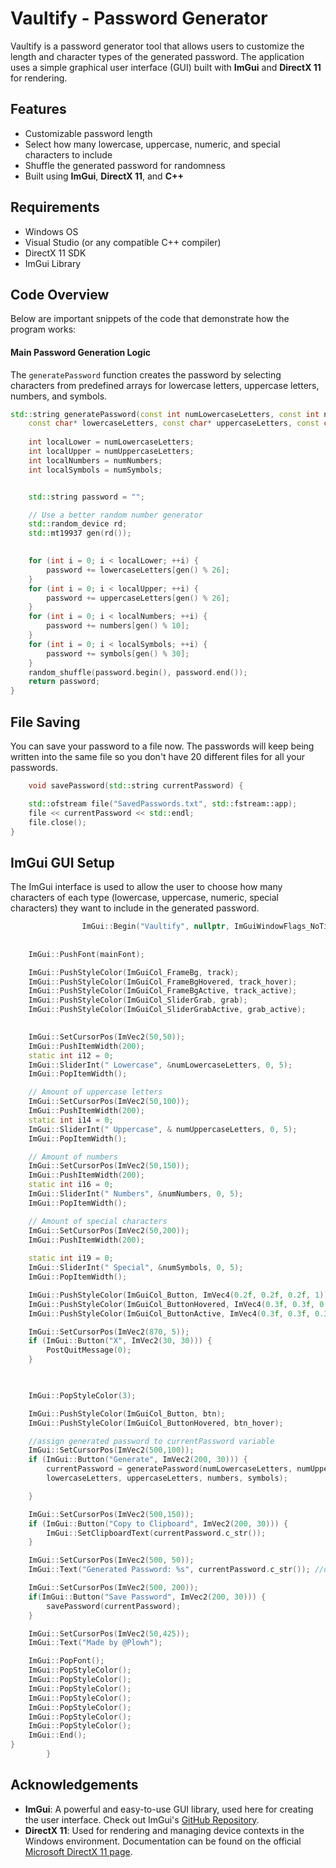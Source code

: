 # Vaultify - Password Generator

Vaultify is a password generator tool that allows users to customize the length and character types of the generated password. The application uses a simple graphical user interface (GUI) built with **ImGui** and **DirectX 11** for rendering.

## Features
- Customizable password length
- Select how many lowercase, uppercase, numeric, and special characters to include
- Shuffle the generated password for randomness
- Built using **ImGui**, **DirectX 11**, and **C++**

## Requirements
- Windows OS
- Visual Studio (or any compatible C++ compiler)
- DirectX 11 SDK
- ImGui Library

## Code Overview

Below are important snippets of the code that demonstrate how the program works:

#### Main Password Generation Logic
The `generatePassword` function creates the password by selecting characters from predefined arrays for lowercase letters, uppercase letters, numbers, and symbols.

```cpp
std::string generatePassword(const int numLowercaseLetters, const int numUppercaseLetters, const int numNumbers, const int numSymbols, 
    const char* lowercaseLetters, const char* uppercaseLetters, const char* numbers, const char* symbols) {
    
    int localLower = numLowercaseLetters;
    int localUpper = numUppercaseLetters;
    int localNumbers = numNumbers;
    int localSymbols = numSymbols;


    std::string password = "";

    // Use a better random number generator
    std::random_device rd;
    std::mt19937 gen(rd());

    
    for (int i = 0; i < localLower; ++i) {
        password += lowercaseLetters[gen() % 26];
    }
    for (int i = 0; i < localUpper; ++i) {
        password += uppercaseLetters[gen() % 26];
    }
    for (int i = 0; i < localNumbers; ++i) {
        password += numbers[gen() % 10];
    }
    for (int i = 0; i < localSymbols; ++i) {
        password += symbols[gen() % 30];
    }
    random_shuffle(password.begin(), password.end());
    return password;
}
```
## File Saving

You can save your password to a file now. The passwords will keep being written into the same file so you don't have 20 different files for all your passwords.
```cpp
	void savePassword(std::string currentPassword) {

    std::ofstream file("SavedPasswords.txt", std::fstream::app);
    file << currentPassword << std::endl;
    file.close();
}
```

## ImGui GUI Setup
The ImGui interface is used to allow the user to choose how many characters of each type (lowercase, uppercase, numeric, special characters) they want to include in the generated password.
```cpp
                ImGui::Begin("Vaultify", nullptr, ImGuiWindowFlags_NoTitleBar | ImGuiWindowFlags_NoResize | ImGuiWindowFlags_NoScrollbar);     //ImGuiWindowFlags_NoTitleBar  - removes native imgui titlebar
    
    
    ImGui::PushFont(mainFont);

    ImGui::PushStyleColor(ImGuiCol_FrameBg, track);        
    ImGui::PushStyleColor(ImGuiCol_FrameBgHovered, track_hover);  
    ImGui::PushStyleColor(ImGuiCol_FrameBgActive, track_active); 
    ImGui::PushStyleColor(ImGuiCol_SliderGrab, grab);         
    ImGui::PushStyleColor(ImGuiCol_SliderGrabActive, grab_active);

   
    ImGui::SetCursorPos(ImVec2(50,50));
    ImGui::PushItemWidth(200);
    static int i12 = 0;
    ImGui::SliderInt(" Lowercase", &numLowercaseLetters, 0, 5);
    ImGui::PopItemWidth();

	// Amount of uppercase letters
    ImGui::SetCursorPos(ImVec2(50,100));
    ImGui::PushItemWidth(200);
    static int i14 = 0;
	ImGui::SliderInt(" Uppercase", & numUppercaseLetters, 0, 5);
    ImGui::PopItemWidth();

	// Amount of numbers
    ImGui::SetCursorPos(ImVec2(50,150));
    ImGui::PushItemWidth(200);
    static int i16 = 0;
	ImGui::SliderInt(" Numbers", &numNumbers, 0, 5);
    ImGui::PopItemWidth();

	// Amount of special characters
    ImGui::SetCursorPos(ImVec2(50,200));
    ImGui::PushItemWidth(200);
    
    static int i19 = 0;
	ImGui::SliderInt(" Special", &numSymbols, 0, 5);
    ImGui::PopItemWidth();

    ImGui::PushStyleColor(ImGuiCol_Button, ImVec4(0.2f, 0.2f, 0.2f, 1));
    ImGui::PushStyleColor(ImGuiCol_ButtonHovered, ImVec4(0.3f, 0.3f, 0.3f, 1));
    ImGui::PushStyleColor(ImGuiCol_ButtonActive, ImVec4(0.3f, 0.3f, 0.3f, 1));

    ImGui::SetCursorPos(ImVec2(870, 5));
    if (ImGui::Button("X", ImVec2(30, 30))) {
        PostQuitMessage(0); 
    }

   

    ImGui::PopStyleColor(3);

    ImGui::PushStyleColor(ImGuiCol_Button, btn);
    ImGui::PushStyleColor(ImGuiCol_ButtonHovered, btn_hover);

    //assign generated password to currentPassword variable
    ImGui::SetCursorPos(ImVec2(500,100));
    if (ImGui::Button("Generate", ImVec2(200, 30))) {
		currentPassword = generatePassword(numLowercaseLetters, numUppercaseLetters, numNumbers, numSymbols, 
        lowercaseLetters, uppercaseLetters, numbers, symbols);

    }

    ImGui::SetCursorPos(ImVec2(500,150));
    if (ImGui::Button("Copy to Clipboard", ImVec2(200, 30))) {
        ImGui::SetClipboardText(currentPassword.c_str());
    }

    ImGui::SetCursorPos(ImVec2(500, 50));
    ImGui::Text("Generated Password: %s", currentPassword.c_str()); //display generated password once button is clicked

    ImGui::SetCursorPos(ImVec2(500, 200));
    if(ImGui::Button("Save Password", ImVec2(200, 30))) {
        savePassword(currentPassword);
    }

    ImGui::SetCursorPos(ImVec2(50,425));
    ImGui::Text("Made by @Plowh");

    ImGui::PopFont();
    ImGui::PopStyleColor();
    ImGui::PopStyleColor();
    ImGui::PopStyleColor();
    ImGui::PopStyleColor();
    ImGui::PopStyleColor();
    ImGui::PopStyleColor();
    ImGui::PopStyleColor();
    ImGui::End();
}
        }
```
## Acknowledgements

- **ImGui**: A powerful and easy-to-use GUI library, used here for creating the user interface. Check out ImGui's [GitHub Repository](https://github.com/ocornut/imgui).
- **DirectX 11**: Used for rendering and managing device contexts in the Windows environment. Documentation can be found on the official [Microsoft DirectX 11 page](https://learn.microsoft.com/en-us/windows/win32/direct3d11/direct3d-11-graphics).

